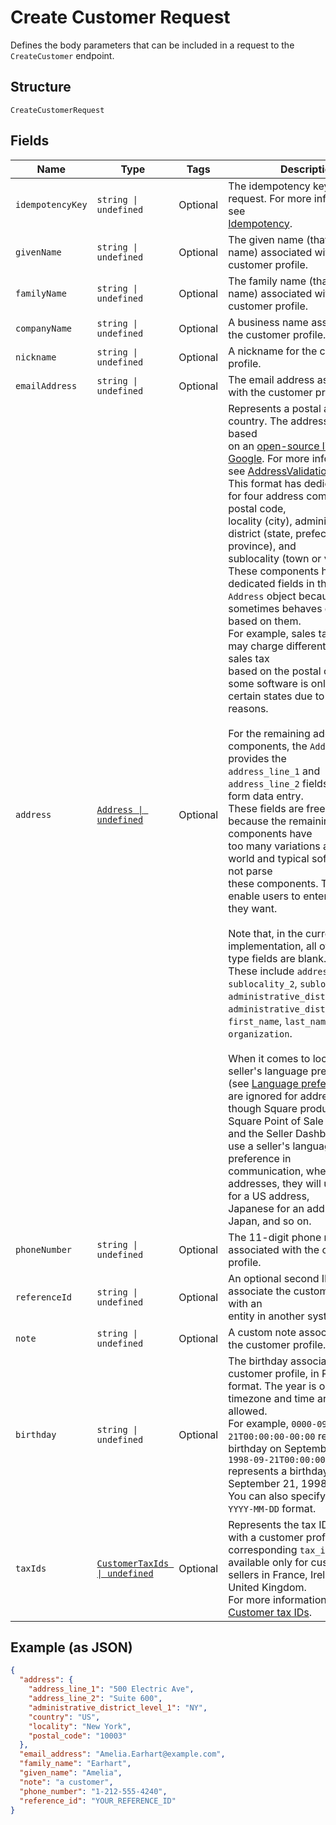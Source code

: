 
# Create Customer Request

Defines the body parameters that can be included in a request to the
`CreateCustomer` endpoint.

## Structure

`CreateCustomerRequest`

## Fields

| Name | Type | Tags | Description |
|  --- | --- | --- | --- |
| `idempotencyKey` | `string \| undefined` | Optional | The idempotency key for the request.	For more information, see<br>[Idempotency](https://developer.squareup.com/docs/working-with-apis/idempotency). |
| `givenName` | `string \| undefined` | Optional | The given name (that is, the first name) associated with the customer profile. |
| `familyName` | `string \| undefined` | Optional | The family name (that is, the last name) associated with the customer profile. |
| `companyName` | `string \| undefined` | Optional | A business name associated with the customer profile. |
| `nickname` | `string \| undefined` | Optional | A nickname for the customer profile. |
| `emailAddress` | `string \| undefined` | Optional | The email address associated with the customer profile. |
| `address` | [`Address \| undefined`](/doc/models/address.md) | Optional | Represents a postal address in a country. The address format is based<br>on an [open-source library from Google](https://github.com/google/libaddressinput). For more information,<br>see [AddressValidationMetadata](https://github.com/google/libaddressinput/wiki/AddressValidationMetadata).<br>This format has dedicated fields for four address components: postal code,<br>locality (city), administrative district (state, prefecture, or province), and<br>sublocality (town or village). These components have dedicated fields in the<br>`Address` object because software sometimes behaves differently based on them.<br>For example, sales tax software may charge different amounts of sales tax<br>based on the postal code, and some software is only available in<br>certain states due to compliance reasons.<br><br>For the remaining address components, the `Address` type provides the<br>`address_line_1` and `address_line_2` fields for free-form data entry.<br>These fields are free-form because the remaining address components have<br>too many variations around the world and typical software does not parse<br>these components. These fields enable users to enter anything they want.<br><br>Note that, in the current implementation, all other `Address` type fields are blank.<br>These include `address_line_3`, `sublocality_2`, `sublocality_3`,<br>`administrative_district_level_2`, `administrative_district_level_3`,<br>`first_name`, `last_name`, and `organization`.<br><br>When it comes to localization, the seller's language preferences<br>(see [Language preferences](https://developer.squareup.com/docs/locations-api#location-specific-and-seller-level-language-preferences))<br>are ignored for addresses. Even though Square products (such as Square Point of Sale<br>and the Seller Dashboard) mostly use a seller's language preference in<br>communication, when it comes to addresses, they will use English for a US address,<br>Japanese for an address in Japan, and so on. |
| `phoneNumber` | `string \| undefined` | Optional | The 11-digit phone number associated with the customer profile. |
| `referenceId` | `string \| undefined` | Optional | An optional second ID used to associate the customer profile with an<br>entity in another system. |
| `note` | `string \| undefined` | Optional | A custom note associated with the customer profile. |
| `birthday` | `string \| undefined` | Optional | The birthday associated with the customer profile, in RFC 3339 format. The year is optional. The timezone and time are not allowed.<br>For example, `0000-09-21T00:00:00-00:00` represents a birthday on September 21 and `1998-09-21T00:00:00-00:00` represents a birthday on September 21, 1998.<br>You can also specify this value in `YYYY-MM-DD` format. |
| `taxIds` | [`CustomerTaxIds \| undefined`](/doc/models/customer-tax-ids.md) | Optional | Represents the tax ID associated with a customer profile. The corresponding `tax_ids` field is available only for customers of sellers in France, Ireland, or the United Kingdom.<br>For more information, see [Customer tax IDs](https://developer.squareup.com/docs/customers-api/what-it-does#customer-tax-ids). |

## Example (as JSON)

```json
{
  "address": {
    "address_line_1": "500 Electric Ave",
    "address_line_2": "Suite 600",
    "administrative_district_level_1": "NY",
    "country": "US",
    "locality": "New York",
    "postal_code": "10003"
  },
  "email_address": "Amelia.Earhart@example.com",
  "family_name": "Earhart",
  "given_name": "Amelia",
  "note": "a customer",
  "phone_number": "1-212-555-4240",
  "reference_id": "YOUR_REFERENCE_ID"
}
```

